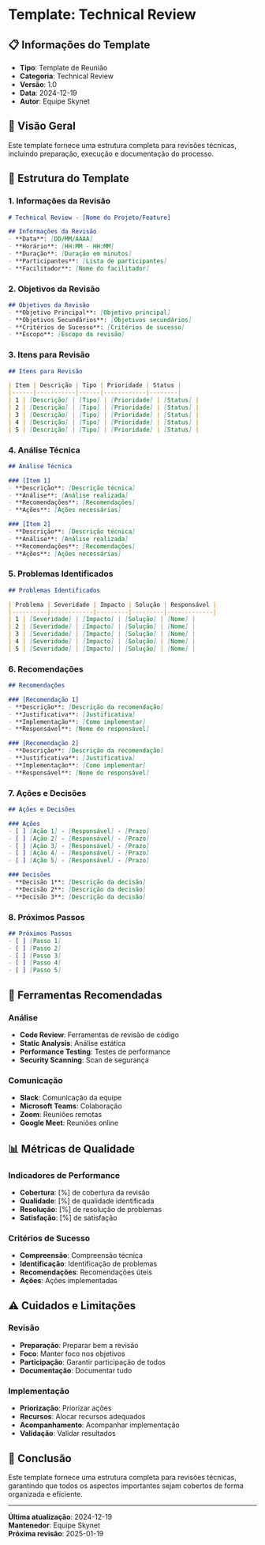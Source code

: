 # Template: Technical Review

## 📋 **Informações do Template**
- **Tipo**: Template de Reunião
- **Categoria**: Technical Review
- **Versão**: 1.0
- **Data**: 2024-12-19
- **Autor**: Equipe Skynet

## 🎯 **Visão Geral**

Este template fornece uma estrutura completa para revisões técnicas, incluindo preparação, execução e documentação do processo.

## 📐 **Estrutura do Template**

### **1. Informações da Revisão**
```markdown
# Technical Review - [Nome do Projeto/Feature]

## Informações da Revisão
- **Data**: [DD/MM/AAAA]
- **Horário**: [HH:MM - HH:MM]
- **Duração**: [Duração em minutos]
- **Participantes**: [Lista de participantes]
- **Facilitador**: [Nome do facilitador]
```

### **2. Objetivos da Revisão**
```markdown
## Objetivos da Revisão
- **Objetivo Principal**: [Objetivo principal]
- **Objetivos Secundários**: [Objetivos secundários]
- **Critérios de Sucesso**: [Critérios de sucesso]
- **Escopo**: [Escopo da revisão]
```

### **3. Itens para Revisão**
```markdown
## Itens para Revisão

| Item | Descrição | Tipo | Prioridade | Status |
|------|-----------|------|------------|--------|
| 1 | [Descrição] | [Tipo] | [Prioridade] | [Status] |
| 2 | [Descrição] | [Tipo] | [Prioridade] | [Status] |
| 3 | [Descrição] | [Tipo] | [Prioridade] | [Status] |
| 4 | [Descrição] | [Tipo] | [Prioridade] | [Status] |
| 5 | [Descrição] | [Tipo] | [Prioridade] | [Status] |
```

### **4. Análise Técnica**
```markdown
## Análise Técnica

### [Item 1]
- **Descrição**: [Descrição técnica]
- **Análise**: [Análise realizada]
- **Recomendações**: [Recomendações]
- **Ações**: [Ações necessárias]

### [Item 2]
- **Descrição**: [Descrição técnica]
- **Análise**: [Análise realizada]
- **Recomendações**: [Recomendações]
- **Ações**: [Ações necessárias]
```

### **5. Problemas Identificados**
```markdown
## Problemas Identificados

| Problema | Severidade | Impacto | Solução | Responsável |
|----------|------------|---------|---------|-------------|
| 1 | [Severidade] | [Impacto] | [Solução] | [Nome] |
| 2 | [Severidade] | [Impacto] | [Solução] | [Nome] |
| 3 | [Severidade] | [Impacto] | [Solução] | [Nome] |
| 4 | [Severidade] | [Impacto] | [Solução] | [Nome] |
| 5 | [Severidade] | [Impacto] | [Solução] | [Nome] |
```

### **6. Recomendações**
```markdown
## Recomendações

### [Recomendação 1]
- **Descrição**: [Descrição da recomendação]
- **Justificativa**: [Justificativa]
- **Implementação**: [Como implementar]
- **Responsável**: [Nome do responsável]

### [Recomendação 2]
- **Descrição**: [Descrição da recomendação]
- **Justificativa**: [Justificativa]
- **Implementação**: [Como implementar]
- **Responsável**: [Nome do responsável]
```

### **7. Ações e Decisões**
```markdown
## Ações e Decisões

### Ações
- [ ] [Ação 1] - [Responsável] - [Prazo]
- [ ] [Ação 2] - [Responsável] - [Prazo]
- [ ] [Ação 3] - [Responsável] - [Prazo]
- [ ] [Ação 4] - [Responsável] - [Prazo]
- [ ] [Ação 5] - [Responsável] - [Prazo]

### Decisões
- **Decisão 1**: [Descrição da decisão]
- **Decisão 2**: [Descrição da decisão]
- **Decisão 3**: [Descrição da decisão]
```

### **8. Próximos Passos**
```markdown
## Próximos Passos
- [ ] [Passo 1]
- [ ] [Passo 2]
- [ ] [Passo 3]
- [ ] [Passo 4]
- [ ] [Passo 5]
```

## 🔧 **Ferramentas Recomendadas**

### **Análise**
- **Code Review**: Ferramentas de revisão de código
- **Static Analysis**: Análise estática
- **Performance Testing**: Testes de performance
- **Security Scanning**: Scan de segurança

### **Comunicação**
- **Slack**: Comunicação da equipe
- **Microsoft Teams**: Colaboração
- **Zoom**: Reuniões remotas
- **Google Meet**: Reuniões online

## 📊 **Métricas de Qualidade**

### **Indicadores de Performance**
- **Cobertura**: [%] de cobertura da revisão
- **Qualidade**: [%] de qualidade identificada
- **Resolução**: [%] de resolução de problemas
- **Satisfação**: [%] de satisfação

### **Critérios de Sucesso**
- **Compreensão**: Compreensão técnica
- **Identificação**: Identificação de problemas
- **Recomendações**: Recomendações úteis
- **Ações**: Ações implementadas

## ⚠️ **Cuidados e Limitações**

### **Revisão**
- **Preparação**: Preparar bem a revisão
- **Foco**: Manter foco nos objetivos
- **Participação**: Garantir participação de todos
- **Documentação**: Documentar tudo

### **Implementação**
- **Priorização**: Priorizar ações
- **Recursos**: Alocar recursos adequados
- **Acompanhamento**: Acompanhar implementação
- **Validação**: Validar resultados

## 🎯 **Conclusão**

Este template fornece uma estrutura completa para revisões técnicas, garantindo que todos os aspectos importantes sejam cobertos de forma organizada e eficiente.

---

**Última atualização**: 2024-12-19  
**Mantenedor**: Equipe Skynet  
**Próxima revisão**: 2025-01-19

